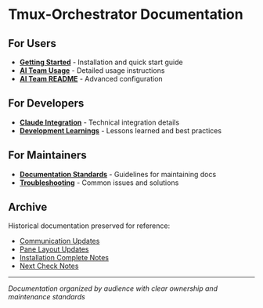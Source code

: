 # Tmux-Orchestrator Documentation

## For Users
- **[Getting Started](user-guide/getting-started.md)** - Installation and quick start guide
- **[AI Team Usage](user-guide/AI_TEAM_USAGE.md)** - Detailed usage instructions
- **[AI Team README](user-guide/README_AI_TEAM.md)** - Advanced configuration

## For Developers
- **[Claude Integration](developer/CLAUDE.md)** - Technical integration details
- **[Development Learnings](developer/LEARNINGS.md)** - Lessons learned and best practices

## For Maintainers
- **[Documentation Standards](maintainer/documentation-standards.md)** - Guidelines for maintaining docs
- **[Troubleshooting](maintainer/troubleshooting.md)** - Common issues and solutions

## Archive
Historical documentation preserved for reference:
- [Communication Updates](archive/COMMUNICATION_UPDATE.md)
- [Pane Layout Updates](archive/PANE_LAYOUT_UPDATE.md)
- [Installation Complete Notes](archive/INSTALLATION_COMPLETE.md)
- [Next Check Notes](archive/next_check_note.txt)

---
*Documentation organized by audience with clear ownership and maintenance standards*
